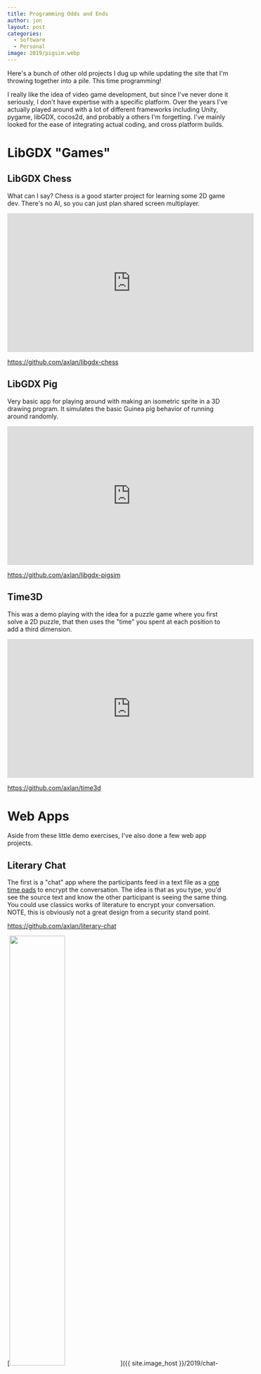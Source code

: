 ```yaml
---
title: Programming Odds and Ends
author: jon
layout: post
categories:
  - Software
  - Personal
image: 2019/pigsim.webp
---
```


Here's a bunch of other old projects I dug up while updating the site that I'm throwing together into a pile. This time programming!

I really like the idea of video game development, but since I've never done it seriously, I don't have expertise with a specific platform. Over the years I've actually played around with a lot of different frameworks including Unity, pygame, libGDX, cocos2d, and probably a others I'm forgetting. I've mainly looked for the ease of integrating actual coding, and cross platform builds.

# LibGDX "Games"

## LibGDX Chess

What can I say? Chess is a good starter project for learning some 2D game dev. There's no AI, so you can just plan shared screen multiplayer.

<iframe width="560" height="315" src="https://www.youtube.com/embed/1nRo-ucrgkk" frameborder="0" allow="accelerometer; autoplay; encrypted-media; gyroscope; picture-in-picture" allowfullscreen></iframe>

<https://github.com/axlan/libgdx-chess>

## LibGDX Pig

Very basic app for playing around with making an isometric sprite in a 3D drawing program. It simulates the basic Guinea pig behavior of running around randomly.

<iframe width="560" height="315" src="https://www.youtube.com/embed/UpfYPq4qV44" frameborder="0" allow="accelerometer; autoplay; encrypted-media; gyroscope; picture-in-picture" allowfullscreen></iframe>

<https://github.com/axlan/libgdx-pigsim>

## Time3D

This was a demo playing with the idea for a puzzle game where you first solve a 2D puzzle, that then uses the "time" you spent at each position to add a third dimension.

<iframe width="560" height="315" src="https://www.youtube.com/embed/TuVX_qIteIM" frameborder="0" allow="accelerometer; autoplay; encrypted-media; gyroscope; picture-in-picture" allowfullscreen></iframe>

<https://github.com/axlan/time3d>

# Web Apps

Aside from these little demo exercises, I've also done a few web app projects.

## Literary Chat

The first is a "chat" app where the participants feed in a text file as a [one time pads](https://en.wikipedia.org/wiki/One-time_pad) to encrypt the conversation. The idea is that as you type, you'd see the source text and know the other participant is seeing the same thing. You could use classics works of literature to encrypt your conversation. NOTE, this is obviously not a great design from a security stand point.

<https://github.com/axlan/literary-chat>

[<img class="aligncenter size-large" src="{{ site.image_host }}/2019/chat-window.webp" height="50%" width="50%" alt="" />]({{ site.image_host }}/2019/chat-window.png)

Here's what the server sees:

```
client Alice created room TestRoom
client Bob joined room TestRoom
Alice sent msg ± to Bob
Bob sent msg ·¸wÇe»i­ÝÞ­ to Alice
Alice sent msg wÁe¶²{q-p³½³mtÁ°Ã_ to Bob
Bob sent msg eÜ
ºÊÐÉÜäØÉ-lr*£ÑÝ×Ê to Alice
Alice sent msg ©r¿­³jÃÄÁn£­q to Bob
Bob sent msg ÐÆÔ®ßÓËÓÌÕÎÍèäÌÚ@×ÛáÈÓ
                                   ØÒ
ÒâÚÎáÛÑç to Alice
Alice sent msg Yu+H³³ÆäØãçÛäãÝÈÖ to Bob
Bob sent msg eÐØÔàÑÐä
×Ú*ÅÉÏ×
ÏÕÉ to Alice
Alice sent msg vÀt*vx-~Ç² to Bob
Bob sent msg ¸ÔØÎ¶kí×ÞÌÙá@ÊØ¨
                             âËÆåéåÔ¢ to Alice
Alice sent msg °áZ@°ÊÛ Òè¥À MÀÔÕ
                                ²ÚÞÌÖ@ÕÜ
X©³Z@N ØÜQÜèGÀìçâ××ÐÍÙtkÂÌÏÛÃÎÏÙëÜÌãÚÓÛÓ to Bob
```

## Nightvale Puzzle

Here's another puzzle box style project I made. It pulls text from transcripts of the "Welcome to Nightvale" podcast, and redacts certain words. The player enters search terms in the faux terminal forked from <https://uni.xkcd.com/> to try to solve the puzzle

<https://github.com/axlan/nightvalue_puzzle>

[<img class="aligncenter size-large" src="{{ site.image_host }}/2019/nightvale-console.webp" height="50%" width="50%" alt="" />]({{ site.image_host }}/2019/nightvale-console.png)
